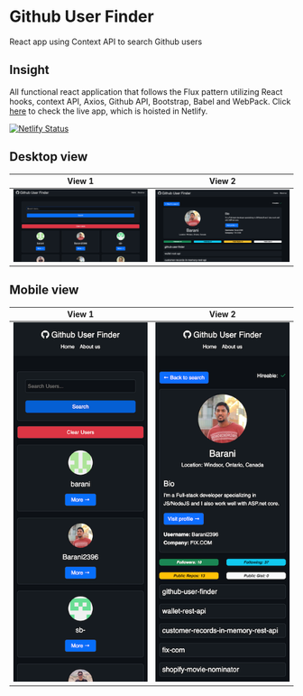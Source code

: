 # Github User Finder
React app using Context API to search Github users

## Insight 
All functional react application that follows the Flux pattern utilizing React hooks, context API, Axios, Github API, Bootstrap, Babel and WebPack. Click [here](https://github-user-finder-2396.netlify.app/) to check the live app, which is hoisted in Netlify.

[![Netlify Status](https://api.netlify.com/api/v1/badges/11e4026c-249c-423f-b56d-782712d2fc40/deploy-status)](https://github-user-finder-2396.netlify.app/)

## Desktop view
|View 1|View 2|
|:-:|:-:|
|![Desktop-View-1](https://raw.githubusercontent.com/Barani2396/github-user-finder/main/src/assets/desk-view-1.png)|![Desktop-View-2](https://raw.githubusercontent.com/Barani2396/github-user-finder/main/src/assets/desk-view-2.png)|

## Mobile view

|View 1|View 2|
|:-:|:-:|
|![Mobile-View-1](https://raw.githubusercontent.com/Barani2396/github-user-finder/main/src/assets/mobile-view-1.png)|![Mobile-View-2](https://raw.githubusercontent.com/Barani2396/github-user-finder/main/src/assets/mobile-view-2.png)|

